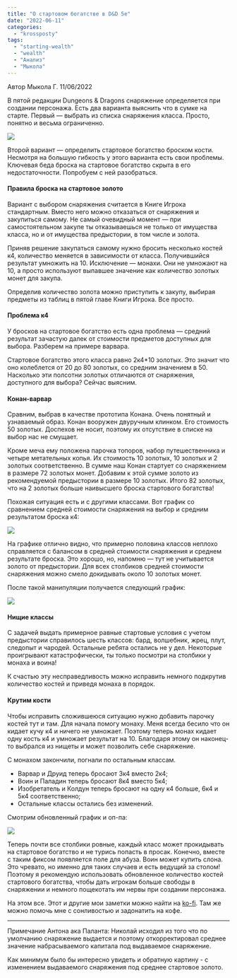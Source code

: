 ```yaml
---
title: "О стартовом богатстве в D&D 5e"
date: "2022-06-11"
categories: 
  - "krossposty"
tags: 
  - "starting-wealth"
  - "wealth"
  - "Анализ"
  - "Мыкола"
---
```


Автор Мыкола Г. 11/06/2022

В пятой редакции Dungeons & Dragons снаряжение определяется при создании персонажа. Есть два варианта выяснить что в сумке на старте. Первый — выбрать из списка снаряжения класса. Просто, понятно и весьма ограниченно. 

![](https://telegra.ph/file/9422301aa98b158f16e1f.jpg)

Второй вариант — определить стартовое богатство броском кости. Несмотря на большую гибкость у этого варианта есть свои проблемы. Ключевая беда броска на стартовое богатство скрыта в его недостаточности. Попробуем с ней разобраться.

#### Правила броска на стартовое золото

Вариант с выбором снаряжения считается в Книге Игрока стандартным. Вместо него можно отказаться от снаряжения и закупиться самому. Не самый очевидный момент — при самостоятельном закупе ты отказываешься не только от имущества класса, но и от имущества предыстории, в том числе и золота. 

Приняв решение закупаться самому нужно бросить несколько костей к4, количество меняется в зависимости от класса. Получившийся результат умножить на 10. Исключение — монахи. Они не умножают на 10, а просто используют выпавшее значение как количество золотых монет для закупа. 

Определив количество золота можно приступить к закупу, выбирая предметы из таблиц в пятой главе Книги Игрока. Все просто. 

#### Проблема к4

У бросков на стартовое богатство есть одна проблема — средний результат зачастую далек от стоимости предметов доступных для выбора. Разберем на примере варвара. 

Стартовое богатство этого класса равно 2к4\*10 золотых. Это значит что оно колеблется от 20 до 80 золотых, со средним значением в 50. Насколько эти полсотни золотых отличаются от снаряжения, доступного для выбора? Сейчас выясним.

#### Конан-варвар

Сравним, выбрав в качестве прототипа Конана. Очень понятный и узнаваемый образ. Конан вооружен двуручным клинком. Его стоимость 50 золотых. Доспехов не носит, поэтому их отсутствие в списке на выбор нас не смущает. 

Кроме меча ему положена парочка топоров, набор путешественника и четыре метательных копья. Их стоимость 10 золотых, 10 золотых и 2 золотых соответственно. В сумме наш Конан стартует со снаряжением в размере 72 золотых монет. Добавим к этой сумме золото из рекомендуемой предыстории в размере 10 золотых. Итого 82 золотых, что на 2 золотых больше наивысшего броска стартового богатства! 

Похожая ситуация есть и с другими классами. Вот график со сравнением средней стоимости снаряжения на выбор и средним результатом броска к4:

![](https://storage.ko-fi.com/cdn/useruploads/display/28095e4a-8db2-40d9-8898-8ebd4f35ea94_%D1%81%D1%80%D0%B5%D0%B4%D0%BD%D0%BD%D1%8F%D1%8F%D1%81%D1%82%D0%BE%D0%B8%D0%BC%D0%BE%D1%81%D1%82%D1%8C%D1%81%D0%BD%D0%B0%D1%80%D1%8F%D0%B6%D0%B5%D0%BD%D0%B8%D1%8F%D0%BF%D1%80%D0%BE%D1%82%D0%B8%D0%B2%D1%81%D1%80%D0%B5%D0%B4%D0%BD%D0%B5%D0%B3%D0%BE%D1%80%D0%B5%D0%B7%D1%83%D0%BB%D1%8C%D1%82%D0%B0%D1%82%D0%B0%D0%B1%D1%80%D0%BE%D1%81%D0%BA%D0%B0.png)

На графике отлично видно, что примерно половина классов неплохо справляется с балансом в средней стоимости снаряжения и среднем результате броска. Это хорошо, но, напомню — тут не учитывается золото от предыстории. Для всех столбиков средней стоимости снаряжения можно смело докидывать около 10 золотых монет. 

После такой манипуляции получается следующий график: 

![](https://storage.ko-fi.com/cdn/useruploads/display/0576d97a-cc4f-4b44-b097-dc628e9fccd6_%D1%81%D0%BD%D0%B0%D1%80%D1%8F%D0%B6%D0%B5%D0%BD%D0%B8%D0%B5%D0%B8%D0%BF%D1%80%D0%B5%D0%B4%D1%8B%D1%81%D1%82%D0%BE%D1%80%D0%B8%D1%8F%D0%BF%D1%80%D0%BE%D1%82%D0%B8%D0%B2%D0%B1%D1%80%D0%BE%D1%81%D0%BA%D0%B0.png)

#### Нищие классы

С задачей выдать примерное равные стартовые условия с учетом предыстории справилось шесть классов: бард, волшебник, жрец, плут, следопыт и чародей. Остальные ребята остались не у дел. Некоторые проигрывают катастрофически, ты только посмотри на столбики у монаха и воина! 

К счастью эту несправедливость можно исправить немного подкрутив количество костей и приведя монаха в порядок. 

#### Крутим кости

Чтобы исправить сложившеюся ситуацию нужно добавить парочку костей тут и там. Для начала помогу монаху. Меня всегда бесило что он кидает кучу к4 и ничего не умножает. Поэтому теперь монах кидает одну кость к4 и умножает результат на 10. Благодаря этому он наконец-то выбрался из нищеты и может позволить себе снаряжение. 

С монахом закончили, погнали по остальным классам.

- Варвар и Друид теперь бросают 3к4 вместо 2к4;
- Воин и Паладин теперь бросают 8к4 вместо 5к4;
- Изобретатель и Колдун теперь бросают на одну к4 больше, 6к4 и 5к4 соответственно;
- Остальные классы остались без изменений. 

Смотрим обновленный график и оп-па:

![](https://storage.ko-fi.com/cdn/useruploads/display/b4063464-2250-4a00-b4ac-a8be87a24bc3_%D1%81%D1%80%D0%B0%D0%B2%D0%BD%D0%B5%D0%BD%D0%B8%D0%B5%D0%BF%D0%BE%D1%81%D0%BB%D0%B5%D0%B8%D0%B7%D0%BC%D0%B5%D0%BD%D0%B5%D0%BD%D0%B8%D1%8F.png)

Теперь почти все столбики ровные, каждый класс может прокидывать на стартовое богатство и не турись попасть в просак. Конечно, вместе с таким фиксом появляется поле для абуза. Воин может купить слона. Это чревато, но именно для таких случаев и есть ведущий за столом! Поэтому я рекомендую использовать обновленное количество костей стартового богатства, чтобы дать игрокам больше свободы в снаряжении и немного пощекотать им нервы при создании персонажа.

На этом все. Этот и другие мои заметки можно найти на [ko-fi](https://ko-fi.com/rendrom). Там же можно помочь мне с сонливостью и задонатить на кофе.

* * *

Примечание Антона ака Паланта: Николай исходил из того что по умолчанию снаряжение выдается и поэтому откорректировал среднее значение набрасываемого капитала под выдаваемое снаряжение.

Как минимум было бы интересно увидеть и обратную картину - с изменением выдаваемого снаряжения под среднее стартовое золото.
